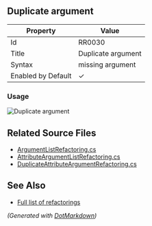 ## Duplicate argument

| Property           | Value              |
| ------------------ | ------------------ |
| Id                 | RR0030             |
| Title              | Duplicate argument |
| Syntax             | missing argument   |
| Enabled by Default | &#x2713;           |

### Usage

![Duplicate argument](../../images/refactorings/DuplicateArgument.png)

## Related Source Files

* [ArgumentListRefactoring.cs](../../src/Refactorings/CSharp/Refactorings/ArgumentListRefactoring.cs)
* [AttributeArgumentListRefactoring.cs](../../src/Refactorings/CSharp/Refactorings/AttributeArgumentListRefactoring.cs)
* [DuplicateAttributeArgumentRefactoring.cs](../../src/Refactorings/CSharp/Refactorings/DuplicateAttributeArgumentRefactoring.cs)

## See Also

* [Full list of refactorings](Refactorings.md)

*\(Generated with [DotMarkdown](http://github.com/JosefPihrt/DotMarkdown)\)*